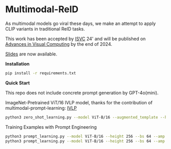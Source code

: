# Multimodal-ReID

As multimodal models go viral these days, we make an attempt to apply CLIP variants in traditional ReID tasks.

This work has been accepted by [ISVC](https://www.isvc.net/) 24' and will be published on [Advances in Visual Computing](https://link.springer.com/conference/isvc) by the end of 2024.

[Slides](https://drive.google.com/file/d/156Mi89qjdezJEjDvI6fqkOv1ZzhFdUJt/view?usp=sharing) are now available.

**Installation**

```bash
pip install -r requirements.txt
```

**Quick Start**

This repo does not include concrete prompt generation by GPT-4o(mini).

ImageNet-Pretrained ViT/16 IVLP model,
thanks for the contribution of multimodal-prompt-learning:
[IVLP](https://drive.google.com/file/d/1B7BOjQSzISWVxfeNkEM4qHOGeOCuksaJ/view?usp=sharing)

```bash
python3 zero_shot_learning.py --model ViT-B/16 --augmented_template --height 256 --mm --clip_weights xxx
```

Training Examples with Prompt Engineering
```bash
python3 prompt_learning.py --model ViT-B/16 --height 256 --bs 64 --amp --epochs_stage1 120 --epochs_stage2 60 --training_mode ivlp  --test_dataset dukemtmc
python3 prompt_learning.py --model ViT-B/16 --height 256 --bs 64 --amp --epochs_stage1 120 --epochs_stage2 60 --training_mode ivlp  --train_dataset dukemtmc --test_dataset market1501 --vpt_ctx 2
```
